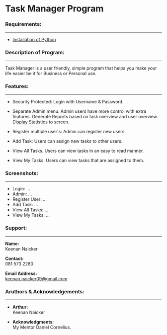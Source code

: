 # Task Manager Program

### Requirements:
---
* [Installation of Python](https://www.python.org/downloads)

### Description of Program:
----
Task Manager is a user friendly, simple program that helps you make your life easier be it for Business or Personal use.  

### Features:
----
* Security Protected:
Login with Username & Password.

* Separate Admin menu:
Admin users have more control with extra features.
Generate Reports based on task overview and user overview.
Display Statistics to screen.

* Register multiple user's:
Admin can register new users.

* Add Task:
Users can assign new tasks to other users.

* View All Tasks.
Users can view tasks in an easy to read manner.

* View My Tasks.
Users can view tasks that are assigned to them.

### Screenshots:
---
* Login:
...
* Admin:
...
* Register User:
...
* Add Task:
...
* View All Tasks:
...
* View My Tasks:
...

### Support:
----
**Name:**  
Keenan Naicker  

**Contact:**  
081 573 2280
  
**Email Address:**    
keenan.naicker09@gmail.com

### Aruthors & Acknowledgements:
----
* **Arthur:**  
Keenan Naicker
  
* **Acknowledgments:**  
My Mentor Daniel Cornelius.